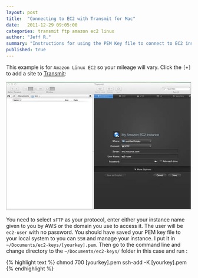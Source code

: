 ```yaml
---
layout: post
title:  "Connecting to EC2 with Transmit for Mac"
date:   2011-12-29 09:05:00
categories: transmit ftp amazon ec2 linux
author: "Jeff R."
summary: "Instructions for using the PEM Key file to connect to EC2 instance with Transmit."
published: true
---
```


This example is for `Amazon Linux EC2` so your mileage will vary.  Click the `[+]` to add a site to [Transmit](https://panic.com/transmit/):

<img src="/images/ec2-transmit/transmit-add.jpg" style="border:1px solid silver;" />

You need to select `sFTP` as your protocol, enter either your instance name given to you by AWS or the domain you use to access it.  The user will be `ec2-user` with no password.  You should have saved your PEM key file to your local system to you can `SSH` and manage your instance.  I put it in `~/Documents/ec2-keys/[yourkey].pem`. Then go to the command line and change directory to the `~/Documents/ec2-keys/` folder in this case and run :


{% highlight  text %}
chmod 700 [yourkey].pem
ssh-add -K [yourkey].pem
{% endhighlight %}

